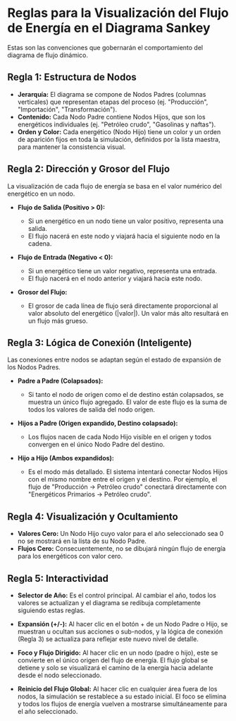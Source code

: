 # Reglas para la Visualización del Flujo de Energía en el Diagrama Sankey

Estas son las convenciones que gobernarán el comportamiento del diagrama de flujo dinámico.

## Regla 1: Estructura de Nodos

*   **Jerarquía:** El diagrama se compone de Nodos Padres (columnas verticales) que representan etapas del proceso (ej. "Producción", "Importación", "Transformación").
*   **Contenido:** Cada Nodo Padre contiene Nodos Hijos, que son los energéticos individuales (ej. "Petróleo crudo", "Gasolinas y naftas").
*   **Orden y Color:** Cada energético (Nodo Hijo) tiene un color y un orden de aparición fijos en toda la simulación, definidos por la lista maestra, para mantener la consistencia visual.

## Regla 2: Dirección y Grosor del Flujo

La visualización de cada flujo de energía se basa en el valor numérico del energético en un nodo.

*   **Flujo de Salida (Positivo > 0):**
    *   Si un energético en un nodo tiene un valor positivo, representa una salida.
    *   El flujo nacerá en este nodo y viajará hacia el siguiente nodo en la cadena.

*   **Flujo de Entrada (Negativo < 0):**
    *   Si un energético tiene un valor negativo, representa una entrada.
    *   El flujo nacerá en el nodo anterior y viajará hacia este nodo.

*   **Grosor del Flujo:**
    *   El grosor de cada línea de flujo será directamente proporcional al valor absoluto del energético (|valor|). Un valor más alto resultará en un flujo más grueso.

## Regla 3: Lógica de Conexión (Inteligente)

Las conexiones entre nodos se adaptan según el estado de expansión de los Nodos Padres.

*   **Padre a Padre (Colapsados):**
    *   Si tanto el nodo de origen como el de destino están colapsados, se muestra un único flujo agregado. El valor de este flujo es la suma de todos los valores de salida del nodo origen.

*   **Hijos a Padre (Origen expandido, Destino colapsado):**
    *   Los flujos nacen de cada Nodo Hijo visible en el origen y todos convergen en el único Nodo Padre del destino.

*   **Hijo a Hijo (Ambos expandidos):**
    *   Es el modo más detallado. El sistema intentará conectar Nodos Hijos con el mismo nombre entre el origen y el destino. Por ejemplo, el flujo de "Producción -> Petróleo crudo" conectará directamente con "Energéticos Primarios -> Petróleo crudo".

## Regla 4: Visualización y Ocultamiento

*   **Valores Cero:** Un Nodo Hijo cuyo valor para el año seleccionado sea 0 no se mostrará en la lista de su Nodo Padre.
*   **Flujos Cero:** Consecuentemente, no se dibujará ningún flujo de energía para los energéticos con valor cero.

## Regla 5: Interactividad

*   **Selector de Año:** Es el control principal. Al cambiar el año, todos los valores se actualizan y el diagrama se redibuja completamente siguiendo estas reglas.

*   **Expansión (+/-):** Al hacer clic en el botón + de un Nodo Padre o Hijo, se muestran u ocultan sus acciones o sub-nodos, y la lógica de conexión (Regla 3) se actualiza para reflejar este nuevo nivel de detalle.

*   **Foco y Flujo Dirigido:** Al hacer clic en un nodo (padre o hijo), este se convierte en el único origen del flujo de energía. El flujo global se detiene y solo se visualizará el camino de la energía hacia adelante desde el nodo seleccionado.

*   **Reinicio del Flujo Global:** Al hacer clic en cualquier área fuera de los nodos, la simulación se restablece a su estado inicial. El foco se elimina y todos los flujos de energía vuelven a mostrarse simultáneamente para el año seleccionado.